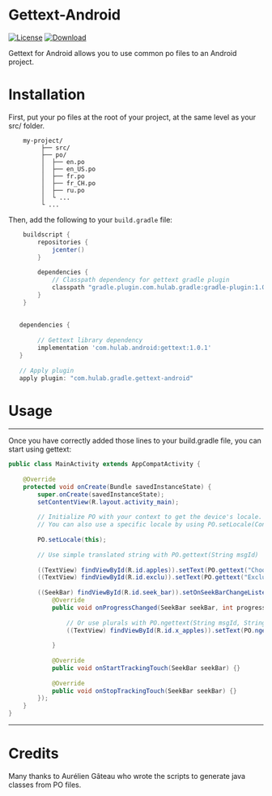# Gettext-Android
[![License](https://img.shields.io/badge/License-Apache%202.0-blue.svg)](https://opensource.org/licenses/Apache-2.0) [ ![Download](https://api.bintray.com/packages/nebneb/Gettext-Android/gettext/images/download.svg) ](https://bintray.com/nebneb/Gettext-Android/gettext/_latestVersion)

Gettext for Android allows you to use common po files to an Android project.

# Installation

First, put your po files at the root of your project, at the same level as your src/ folder.

``` 
    my-project/
         ├── src/
         ├── po/
         │  ├── en.po
         │  ├── en_US.po
         │  ├── fr.po
         │  ├── fr_CH.po
         │  ├── ru.po
         │  └ ... 
         └ ...
```

Then, add the following to your `build.gradle` file:

```groovy
    buildscript {
        repositories {
            jcenter()
        } 
       
        dependencies {
            // Classpath dependency for gettext gradle plugin
            classpath "gradle.plugin.com.hulab.gradle:gradle-plugin:1.0.0"
        }
    }
   
   
   dependencies {
   
        // Gettext library dependency
        implementation 'com.hulab.android:gettext:1.0.1'
   }
   
   // Apply plugin
   apply plugin: "com.hulab.gradle.gettext-android"

```

# Usage
---
Once you have correctly added those lines to your build.gradle file, you can start using gettext:

``` java
public class MainActivity extends AppCompatActivity {
 
    @Override
    protected void onCreate(Bundle savedInstanceState) {
        super.onCreate(savedInstanceState);
        setContentView(R.layout.activity_main);
        
        // Initialize PO with your context to get the device's locale. 
        // You can also use a specific locale by using PO.setLocale(Context context, String locale).
        
        PO.setLocale(this);
 
        // Use simple translated string with PO.gettext(String msgId)
         
        ((TextView) findViewById(R.id.apples)).setText(PO.gettext("Choose number of apples"));
        ((TextView) findViewById(R.id.exclu)).setText(PO.gettext("Exclu fr"));
         
        ((SeekBar) findViewById(R.id.seek_bar)).setOnSeekBarChangeListener(new SeekBar.OnSeekBarChangeListener() {
            @Override
            public void onProgressChanged(SeekBar seekBar, int progress, boolean fromUser) {
            
                // Or use plurals with PO.ngettext(String msgId, String msgIdPlural, Integer number)
                ((TextView) findViewById(R.id.x_apples)).setText(PO.ngettext("%d apple", "%d apples", progress));
                
            }
            
            @Override
            public void onStartTrackingTouch(SeekBar seekBar) {}
            
            @Override
            public void onStopTrackingTouch(SeekBar seekBar) {}
        });
    }
}

```


---

# Credits

Many thanks to Aurélien Gâteau who wrote the scripts to generate java classes from PO files.